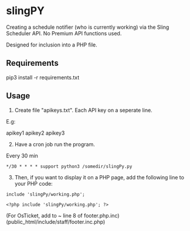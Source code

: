 # slingPY

Creating a schedule notifier (who is currently working) via the Sling Scheduler API. No Premium API functions used.

Designed for inclusion into a PHP file.

## Requirements

pip3 install -r requirements.txt

## Usage

1. Create file "apikeys.txt". Each API key on a seperate line.

E.g:

apikey1
apikey2
apikey3


2. Have a cron job run the program. 

Every 30 min

`*/30 * * * * support python3 /somedir/slingPy.py`

3. Then, if you want to display it on a PHP page, add the following line to your PHP code:

`include 'slingPy/working.php';`

`<?php include 'slingPy/working.php'; ?>`

(For OsTicket, add to ~ line 8 of footer.php.inc)
(public_html/include/staff/footer.inc.php)
